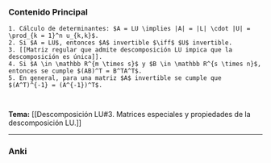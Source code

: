 ### Contenido Principal

```ad-proposition
1. Cálculo de determinantes: $A = LU \implies |A| = |L| \cdot |U| = \prod_{k = 1}^n u_{k,k}$.
2. Si $A = LU$, entonces $A$ invertible $\iff$ $U$ invertible.
3. [[Matriz regular que admite descomposición LU impica que la descomposición es única]].
4. Si $A \in \mathbb R^{m \times s}$ y $B \in \mathbb R^{s \times n}$, entonces se cumple $(AB)^T = B^TA^T$.
5. En general, para una matriz $A$ invertible se cumple que $(A^T)^{-1} = (A^{-1})^T$.
```

```ad-proof


```

**Tema:** [[Descomposición LU#3. Matrices especiales y propiedades de la descomposición LU.]]

---
### Anki
